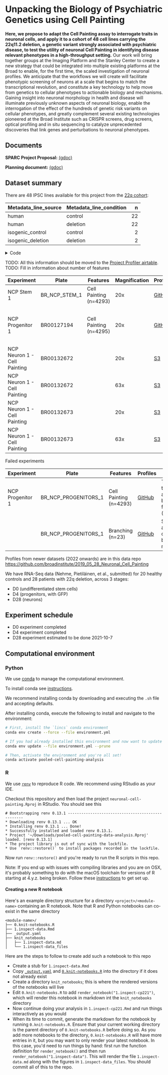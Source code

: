 # Unpacking the Biology of Psychiatric Genetics using Cell Painting


**Here, we propose to adapt the Cell Painting assay to interrogate traits in neuronal cells, and apply it to a cohort of 48 cell lines carrying the 22q11.2 deletion, a genetic variant strongly associated with psychiatric disease, to test the utility of neuronal Cell Painting in identifying disease relevant phenotypes in a high-throughput setting.** Our work will bring together groups at the Imaging Platform and the Stanley Center to create a new strategy that could be integrated into multiple existing platforms at the Broad to enable, for the first time, the scaled investigation of neuronal profiles. We anticipate that the workflows we will create will facilitate phenotypic screening of neurons at a scale that begins to match the transcriptional revolution, and constitute a key technology to help move from genetics to cellular phenotypes to actionable biology and mechanisms. Gaining insight into neuronal morphology in health and disease will illuminate previously unknown aspects of neuronal biology, enable the interrogation of the effect of the hundreds of genetic risk variants on cellular phenotypes, and greatly complement several existing technologies pioneered at the Broad Institute such as CRISPR screens, drug screens, optical profiling and in situ sequencing to catalyze unprecedented discoveries that link genes and perturbations to neuronal phenotypes.


## Documents

**SPARC Project Proposal:** [(gdoc)](https://docs.google.com/document/d/19uRqfbbwfTVl0vm1ubchO0tccvPs7kpXKlHxpxEDaHU/edit)

**Planning document:** [(gdoc)](https://docs.google.com/document/d/1zEamFSAhJfkR7JPTmALCSpijIo1l7a-KzY32LPFUR48/edit)


## Dataset summary

There are 48 IPSC lines available for this project from the [22q cohort](https://docs.google.com/spreadsheets/d/1ShXDddzO5mK7-C6G_BQYM3H7y8-2sGOOUn5uRX6SXVk/edit#gid=0):


| Metadata_line_source | Metadata_line_condition |    n |
| :------------------- | :---------------------- | ---: |
| human                | control                 |   22 |
| human                | deletion                |   22 |
| isogenic_control     | control                 |    2 |
| isogenic_deletion    | deletion                |    2 |

<details>
  <summary> Code </summary>

```r
read_tsv("metadata/NCP_STEM_1/platemap/BR_NCP_STEM_1.txt") %>%
  distinct(line_ID, line_condition, line_source) %>% count(line_source, line_condition) %>%
  knitr::kable()
```
</details>

TODO: All this information should be moved to the [Project Profiler airtable](https://airtable.com/appctUGldmRNkVS19/tblXX3mTxhCR9Bxbq/viwNJfGOOJot7Wr3x?blocks=hide).
TODO: Fill in information about number of features

| Experiment                   | Plate            | Features               | Magnification | Profiles                                                                                                                                              | Notes                                                                                                                                               |
| ---------------------------- | ---------------- | ---------------------- | ------------- | ----------------------------------------------------------------------------------------------------------------------------------------------------- | --------------------------------------------------------------------------------------------------------------------------------------------------- |
| NCP Stem 1                   | BR\_NCP\_STEM\_1 | Cell Painting (n=4293) | 20x           | [GitHub](1.run-workflows/profiles/NCP_STEM_1/BR_NCP_STEM_1)                                                                                           |                                                                                                                                                     |
| NCP Progenitor 1             | BR00127194       | Cell Painting (n=4295) | 20x           | [GitHub](1.run-workflows/profiles/NCP_PROGENITORS_1/BR00127194)                                                                                       | This is a repeat of an experiment that failed ([notes)](https://github.com/broadinstitute/neuronal-cell-painting/issues/10#issuecomment-909397555). |
| NCP Neuron 1 - Cell Painting | BR00132672       |                        | 20x           | [S3](https://imaging-platform.s3.amazonaws.com/projects/2019_05_28_Neuronal_Cell_Painting/workspace/profiles/2022_03_03_NCP_NEURONS_2_20x/BR00132672) | ([notes](https://github.com/broadinstitute/neuronal-cell-painting/issues/21#issuecomment-1077803763))                                               |
| NCP Neuron 1 - Cell Painting | BR00132672       |                        | 63x           | [S3](https://imaging-platform.s3.amazonaws.com/projects/2019_05_28_Neuronal_Cell_Painting/workspace/profiles/2022_03_03_NCP_NEURONS_2_63x/BR00132672) | same ^^^                                                                                                                                            |
| NCP Neuron 1 - Cell Painting | BR00132673       |                        | 20x           | [S3](https://imaging-platform.s3.amazonaws.com/projects/2019_05_28_Neuronal_Cell_Painting/workspace/profiles/2022_03_03_NCP_NEURONS_2_20x/BR00132673) | same ^^^                                                                                                                                            |
| NCP Neuron 1 - Cell Painting | BR00132673       |                        | 63x           | [S3](https://imaging-platform.s3.amazonaws.com/projects/2019_05_28_Neuronal_Cell_Painting/workspace/profiles/2022_03_03_NCP_NEURONS_2_63x/BR00132673) | same ^^^                                                                                                                                            |

Failed experiments

| Experiment       | Plate                   | Features               | Profiles                                                                            | Notes                                                                                                                                         |
| ---------------- | ----------------------- | ---------------------- | ----------------------------------------------------------------------------------- | --------------------------------------------------------------------------------------------------------------------------------------------- |
| NCP Progenitor 1 | BR\_NCP\_PROGENITORS\_1 | Cell Painting (n=4293) | [GitHub](1.run-workflows/profiles/NCP_PROGENITORS_1/BR_NCP_PROGENITORS_1)           | This was the first attempt but it failed ([notes](https://github.com/broadinstitute/neuronal-cell-painting/issues/10#issuecomment-740777303)) |
|                  | BR\_NCP\_PROGENITORS\_1 | Branching (n=23)       | [GitHub](1.run-workflows/profiles/NCP_PROGENITORS_1_BRANCHING/BR_NCP_PROGENITORS_1) | Same as above, only branching metrics                                                                                                         |


Profiles from newer datasets (2022 onwards) are in this data repo https://github.com/broadinstitute/2019_05_28_Neuronal_Cell_Painting

We have RNA-Seq data (Nehme, Pietiläinen, et al., submitted) for 20 healthy controls and 28 patients with 22q deletion, across 3 stages:

- D0 (undifferentiated stem cells)
- D4 (progenitors, with GFP)
- D28 (neurons)

## Experiment schedule

- D0 experiment completed
- D4 experiment completed
- D28 experiment estimated to be done 2021-10-7

## Computational environment

### Python

We use [conda](https://docs.conda.io/en/latest/) to manage the computational environment.

To install conda see [instructions](https://docs.conda.io/en/latest/miniconda.html).

We recommend installing conda by downloading and executing the `.sh` file and accepting defaults.

After installing conda, execute the following to install and navigate to the environment:

```bash
# First, install the `lincs` conda environment
conda env create --force --file environment.yml

# If you had already installed this environment and now want to update it
conda env update --file environment.yml --prune

# Then, activate the environment and you're all set!
conda activate pooled-cell-painting-analysis
```

### R

We use [`renv`](https://rstudio.github.io/renv/index.html) to reproduce R code.
We recommend using RStudio as your IDE.

Checkout this repository and then load the project `neuronal-cell-painting.Rproj` in RStudio.
You should see this

```
# Bootstrapping renv 0.13.1 --------------------------------------------------
* Downloading renv 0.13.1 ... OK
* Installing renv 0.13.1 ... Done!
* Successfully installed and loaded renv 0.13.1.
* Project '~/Downloads/pooled-cell-painting-data-analysis.Rproj' loaded. [renv 0.13.1]
* The project library is out of sync with the lockfile.
* Use `renv::restore()` to install packages recorded in the lockfile.
```

Now run `renv::restore()` and you're ready to run the R scripts in this repo.

Note: If you end up with issues with compiling libraries and you are on OSX, it's probably something to do with the macOS toolchain for versions of R starting at 4.y.z. being broken.
Follow these [instructions](https://thecoatlessprofessor.com/programming/cpp/r-compiler-tools-for-rcpp-on-macos/) to get set up.

#### Creating a new R notebook

Here's an example directory structure for a directory `<project>/<module-name>` containing an R notebook.
Note that R and Python notebooks can co-exist in the same directory

```
<module-name>/
├── 0.knit-notebooks.R
├── 1.inspect-data.Rmd
├── _output.yaml
├── knit_notebooks
│   ├── 1.inspect-data.md
│   └── 1.inspect-data_files
```

Here are the steps to follow to create add such a notebook to this repo

- Create a stub for `1.inspect-data.Rmd`
- Copy [`_output.yaml`](https://gist.github.com/shntnu/12f5124fc0b8d9fbcef2765b89af9668) and [`0.knit-notebooks.R`](https://gist.github.com/shntnu/db9794e3d2ffbed09e290ffbb150512f) into the directory if it does not already exist
- Create a directory `knit_notebooks`; this is where the rendered versions of the notebooks will live
- Edit `0.knit-notebooks.R` to add `render_notebook("1.inspect-cp221")`, which will render this notebook in markdown int the `knit_notebooks` directory
- Now continue doing your analysis in `1.inspect-cp221.Rmd` and run things interactively as you would
- When its time to commit, generate the markdown for the notebook by running `0.knit-notebooks.R`. Ensure that your current working directory is the parent directory of `0.knit-notebooks.R` before doing so. As you add more notebooks to the directory, `0.knit-notebooks.R` will have more entries in it, but you may want to only render your latest notebook. In this case, you'd need to run things by hand: first run the function definition for `render_notebook()` and then run `render_notebook("1.inspect-data")`. This will render the file `1.inspect-data.md` along with the figures in `1.inspect-data_files`. You should commit all of this to the repo.
